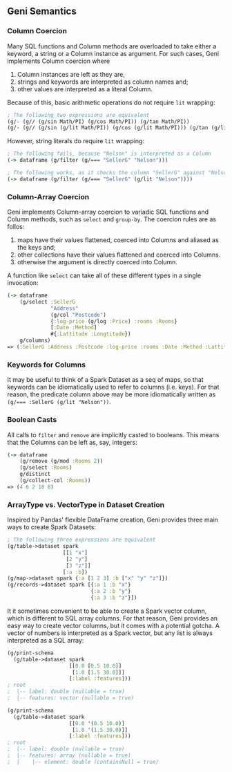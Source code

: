 ## Geni Semantics

### Column Coercion

Many SQL functions and Column methods are overloaded to take either a keyword, a string or a Column instance as argument. For such cases, Geni implements Column coercion where

1. Column instances are left as they are,
2. strings and keywords are interpreted as column names and;
3. other values are interpreted as a literal Column.

Because of this, basic arithmetic operations do not require `lit` wrapping:

```clojure
; The following two expressions are equivalent
(g/- (g// (g/sin Math/PI) (g/cos Math/PI)) (g/tan Math/PI))
(g/- (g// (g/sin (g/lit Math/PI)) (g/cos (g/lit Math/PI))) (g/tan (g/lit Math/PI)))
```

However, string literals do require `lit` wrapping:

```clojure
; The following fails, because "Nelson" is interpreted as a Column
(-> dataframe (g/filter (g/=== "SellerG" "Nelson")))

; The following works, as it checks the column "SellerG" against "Nelson" as a literal
(-> dataframe (g/filter (g/=== "SellerG" (g/lit "Nelson"))))
```

### Column-Array Coercion

Geni implements Column-array coercion to variadic SQL functions and Column methods, such as `select` and `group-by`. The coercion rules are as follos:

1. maps have their values flattened, coerced into Columns and aliased as the keys and;
2. other collections have their values flattened and coerced into Columns.
3. otherwise the argument is directly coerced into  Column.

A function like `select` can take all of these different types in a single invocation:

```clojure
(-> dataframe
    (g/select :SellerG
              "Address"
              (g/col "Postcode")
              {:log-price (g/log :Price) :rooms :Rooms}
              [:Date :Method]
              #{:Lattitude :Longtitude})
    g/columns)
=> (:SellerG :Address :Postcode :log-price :rooms :Date :Method :Lattitude :Longtitude)
```

### Keywords for Columns

It may be useful to think of a Spark Dataset as a seq of maps, so that keywords can be idiomatically used to refer to columns (i.e. keys). For that reason, the predicate column above may be more idiomatically written as `(g/=== :SellerG (g/lit "Nelson"))`.

### Boolean Casts

All calls to `filter` and `remove` are implicitly casted to booleans. This means that the Columns can be left as, say, integers:

```clojure
(-> dataframe
    (g/remove (g/mod :Rooms 2))
    (g/select :Rooms)
    g/distinct
    (g/collect-col :Rooms))
=> (4 6 2 10 8)
```

### ArrayType vs. VectorType in Dataset Creation

Inspired by Pandas' flexible DataFrame creation, Geni provides three main ways to create Spark Datasets:

```clojure
; The following three expressions are equivalent
(g/table->dataset spark
                  [[1 "x"]
                   [2 "y"]
                   [3 "z"]]
                  [:a :b])
(g/map->dataset spark {:a [1 2 3] :b ["x" "y" "z"]})
(g/records->dataset spark [{:a 1 :b "x"}
                           {:a 2 :b "y"}
                           {:a 3 :b "z"}])
```

It it sometimes convenient to be able to create a Spark vector column, which is different to SQL array columns. For that reason, Geni provides an easy way to create vector columns, but it comes with a potential gotcha. A vector of numbers is interpreted as a Spark vector, but any list is always interpreted as a SQL array:

```clojure
(g/print-schema
  (g/table->dataset spark
                    [[0.0 [0.5 10.0]]
                     [1.0 [1.5 30.0]]]
                    [:label :features]))
; root
;  |-- label: double (nullable = true)
;  |-- features: vector (nullable = true)

(g/print-schema
  (g/table->dataset spark
                    [[0.0 '(0.5 10.0)]
                     [1.0 '(1.5 30.0)]]
                    [:label :features]))
; root
;  |-- label: double (nullable = true)
;  |-- features: array (nullable = true)
;  |    |-- element: double (containsNull = true)
```

